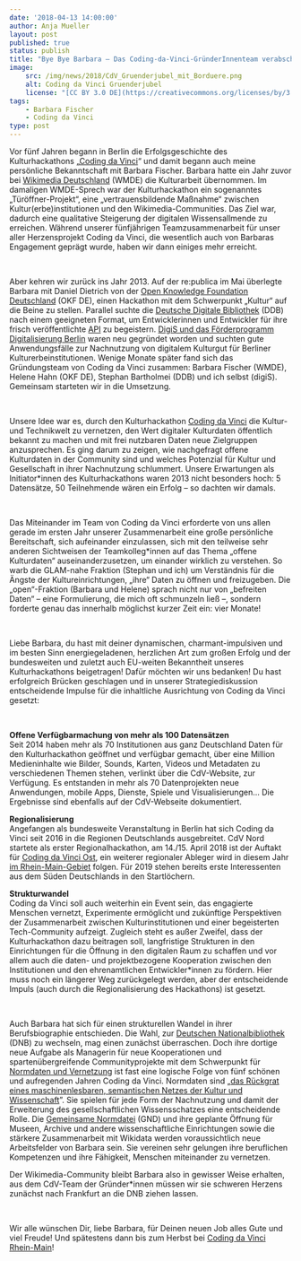 ```yaml
---
date: '2018-04-13 14:00:00'
author: Anja Mueller
layout: post
published: true
status: publish
title: "Bye Bye Barbara – Das Coding-da-Vinci-GründerInnenteam verabschiedet sich von Barbara Fischer"
image: 
    src: /img/news/2018/CdV_Gruenderjubel_mit_Borduere.png
    alt: Coding da Vinci Gruenderjubel
    license: "[CC BY 3.0 DE](https://creativecommons.org/licenses/by/3.0/de/) Coding da Vinci, Foto: Thomas Nitz"
tags:
    - Barbara Fischer
    - Coding da Vinci
type: post
---
```

<p>
    Vor fünf Jahren begann in Berlin die Erfolgsgeschichte des Kulturhackathons „<a href="https://codingdavinci.de">Coding da Vinci</a>“ und damit begann auch meine persönliche Bekanntschaft mit Barbara Fischer. Barbara hatte ein Jahr zuvor bei <a href="https://wikimedia.de/">Wikimedia Deutschland</a> (WMDE) die Kulturarbeit übernommen. Im damaligen WMDE-Sprech war der Kulturhackathon ein sogenanntes „Türöffner-Projekt“, eine „vertrauensbildende Maßnahme“ zwischen Kultur(erbe)institutionen und den Wikimedia-Communities. Das Ziel war, dadurch eine qualitative Steigerung der digitalen Wissensallmende zu erreichen. Während unserer fünfjährigen Teamzusammenarbeit für unser aller Herzensprojekt Coding da Vinci, die wesentlich auch von Barbaras Engagement geprägt wurde, haben wir dann einiges mehr erreicht.
</p>
<br>
<p>
    Aber kehren wir zurück ins Jahr 2013. Auf der re:publica im Mai überlegte Barbara mit Daniel Dietrich von der <a href="https://okfn.de/">Open Knowledge Foundation Deutschland</a> (OKF DE), einen Hackathon mit dem Schwerpunkt „Kultur“ auf die Beine zu stellen. Parallel suchte die <a href="https://www.deutsche-digitale-bibliothek.de">Deutsche Digitale Bibliothek</a> (DDB) nach einem geeigneten Format, um Entwicklerinnen und Entwickler für ihre frisch veröffentlichte <a href="https://api.deutsche-digitale-bibliothek.de">API</a> zu begeistern. <a href="https://www.digis-berlin.de/">DigiS und das Förderprogramm Digitalisierung Berlin</a> waren neu gegründet worden und suchten gute Anwendungsfälle zur Nachnutzung von digitalem Kulturgut für Berliner Kulturerbeinstitutionen. Wenige Monate später fand sich das Gründungsteam von Coding da Vinci zusammen: Barbara Fischer (WMDE), Helene Hahn (OKF DE), Stephan Bartholmei (DDB) und ich selbst (digiS). Gemeinsam starteten wir in die Umsetzung. 
</p>
<br>
<p>
    Unsere Idee war es, durch den Kulturhackathon <a href="https://codingdavinci.de/about/index-de.html">Coding da Vinci</a> die Kultur- und Technikwelt zu vernetzen, den Wert digitaler Kulturdaten öffentlich bekannt zu machen und mit frei nutzbaren Daten neue Zielgruppen anzusprechen. Es ging darum zu zeigen, wie nachgefragt offene Kulturdaten in der Community sind und welches Potenzial für Kultur und Gesellschaft in ihrer Nachnutzung schlummert. Unsere Erwartungen als Initiator*innen des Kulturhackathons waren 2013 nicht besonders hoch: 5 Datensätze, 50 Teilnehmende wären ein Erfolg – so dachten wir damals. 
</p>
<br>
<p>
    Das Miteinander im Team von Coding da Vinci erforderte von uns allen gerade im ersten Jahr unserer Zusammenarbeit eine große persönliche Bereitschaft, sich aufeinander einzulassen, sich mit den teilweise sehr anderen Sichtweisen der Teamkolleg*innen auf das Thema „offene Kulturdaten“ auseinanderzusetzen, um einander wirklich zu verstehen. So warb die GLAM-nahe Fraktion (Stephan und ich) um Verständnis für die Ängste der Kultureinrichtungen, „ihre“ Daten zu öffnen und freizugeben. Die „open“-Fraktion (Barbara und Helene) sprach nicht nur von „befreiten Daten“ – eine Formulierung, die mich oft schmunzeln ließ –, sondern forderte genau das innerhalb möglichst kurzer Zeit ein: vier Monate! 
</p>
<br>
<p>
    Liebe Barbara, du hast mit deiner dynamischen, charmant-impulsiven und im besten Sinn energiegeladenen, herzlichen Art zum großen Erfolg und der bundesweiten und zuletzt auch EU-weiten Bekanntheit unseres Kulturhackathons beigetragen! Dafür möchten wir uns bedanken! Du hast erfolgreich Brücken geschlagen und in unserer Strategiediskussion entscheidende Impulse für die inhaltliche Ausrichtung von Coding da Vinci gesetzt:
</p>
<br>
<p>
    <strong>Offene Verfügbarmachung von mehr als 100 Datensätzen</strong><br>
    Seit 2014 haben mehr als 70 Institutionen aus ganz Deutschland Daten für den Kulturhackathon geöffnet und verfügbar gemacht, über eine Million Medieninhalte wie Bilder, Sounds, Karten, Videos und Metadaten zu verschiedenen Themen stehen, verlinkt über die CdV-Website, zur Verfügung. Es entstanden in mehr als 70 Datenprojekten neue Anwendungen, mobile Apps, Dienste, Spiele und Visualisierungen… Die Ergebnisse sind ebenfalls auf der CdV-Webseite dokumentiert.
</p>
<p>
    <strong>Regionalisierung</strong><br>
    Angefangen als bundesweite Veranstaltung in Berlin hat sich Coding da Vinci seit 2016 in die Regionen Deutschlands ausgebreitet. CdV Nord startete als erster Regionalhackathon, am 14./15. April 2018 ist der Auftakt für <a href="/events/ost/">Coding da Vinci Ost</a>, ein weiterer regionaler Ableger wird in diesem Jahr <a href="/events/rheinmain">im Rhein-Main-Gebiet</a> folgen. Für 2019 stehen bereits erste Interessenten aus dem Süden Deutschlands in den Startlöchern. 
</p>
<p>
    <strong>Strukturwandel</strong><br>
    Coding da Vinci soll auch weiterhin ein Event sein, das engagierte Menschen vernetzt, Experimente ermöglicht und zukünftige Perspektiven der Zusammenarbeit zwischen Kulturinstitutionen und einer begeisterten Tech-Community aufzeigt. Zugleich steht es außer Zweifel, dass der Kulturhackathon dazu beitragen soll, langfristige Strukturen in den Einrichtungen für die Öffnung in den digitalen Raum zu schaffen und vor allem auch die daten- und projektbezogene Kooperation zwischen den Institutionen und den ehrenamtlichen Entwickler*innen zu fördern. Hier muss noch ein längerer Weg zurückgelegt werden, aber der entscheidende Impuls (auch durch die Regionalisierung des Hackathons) ist gesetzt.
</p>
<br>
<p>
    Auch Barbara hat sich für einen strukturellen Wandel in ihrer Berufsbiographie entschieden. Die Wahl, zur <a href="http://www.dnb.de//DE/Home/home_node.html">Deutschen Nationalbibliothek</a> (DNB) zu wechseln, mag einen zunächst überraschen. Doch ihre dortige neue Aufgabe als Managerin für neue Kooperationen und spartenübergreifende Communityprojekte mit dem Schwerpunkt für <a href="https://wiki.dnb.de/display/GND/GND-Entwicklungsprogramm+2017-2021">Normdaten und Vernetzung</a> ist fast eine logische Folge von fünf schönen und aufregenden Jahren Coding da Vinci. Normdaten sind „<a href="https://blog.wikimedia.de/2018/04/11/auf-zu-neuen-ufern-alles-gute-barbara-fischer/">das Rückgrat eines maschinenlesbaren, semantischen Netzes der Kultur und Wissenschaft</a>”. Sie spielen für jede Form der Nachnutzung und damit der Erweiterung des gesellschaftlichen Wissensschatzes eine entscheidende Rolle. Die <a href="http://www.dnb.de/DE/Standardisierung/GND/gnd_node.html">Gemeinsame Normdatei</a> (GND) und ihre geplante Öffnung für Museen, Archive und andere wissenschaftliche Einrichtungen sowie die stärkere Zusammenarbeit mit Wikidata werden voraussichtlich neue Arbeitsfelder von Barbara sein. Sie vereinen sehr gelungen ihre beruflichen Kompetenzen und ihre Fähigkeit, Menschen miteinander zu vernetzen. 
</p>
<p>
    Der Wikimedia-Community bleibt Barbara also in gewisser Weise erhalten, aus dem CdV-Team der Gründer*innen müssen wir sie schweren Herzens zunächst nach Frankfurt an die DNB ziehen lassen. 
</p>
<br>
<p>
    Wir alle wünschen Dir, liebe Barbara, für Deinen neuen Job alles Gute und viel Freude! Und spätestens dann bis zum Herbst bei <a href="/events/rheinmain">Coding da Vinci Rhein-Main</a>!
</p>


